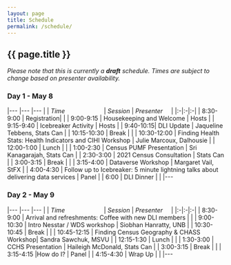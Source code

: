 ```yaml
---
layout: page
title: Schedule
permalink: /schedule/
---
```


## {{ page.title }}

*Please note that this is currently a **draft** schedule. Times are subject to change based on presenter availability.*

### Day 1 - May 8

|--- |--- |--- |
| *Time* &nbsp; &nbsp; &nbsp; &nbsp; &nbsp; &nbsp; &nbsp; &nbsp; &nbsp; &nbsp; &nbsp; | *Session* | *Presenter* &nbsp; &nbsp; |
|:-|:-|:-|
| 8:30-9:00	| Registration| |
| 9:00-9:15	| Housekeeping and Welcome	| Hosts |
| 9:15-9:40	| Icebreaker Activity |	Hosts |
| 9:40-10:15| DLI Update | Jaqueline Tebbens, Stats Can |
| 10:15-10:30	| Break	| |
| 10:30-12:00	| Finding Health Stats: Health Indicators and CIHI Workshop | Julie Marcoux, Dalhousie |
| 12:00-1:00 | Lunch	| |
| 1:00-2:30	| Census PUMF Presentation | Sri Kanagarajah, Stats Can |
| 2:30-3:00	| 2021 Census Consultation | Stats Can |
| 3:00-3:15	| Break	| |
| 3:15-4:00	| Dataverse Workshop | Margaret Vail, StFX |
| 4:00-4:30	| Follow up to Icebreaker: 5 minute lightning talks about delivering data services | Panel |
| 6:00 | DLI Dinner | |
|---


### Day 2 - May 9

|--- |--- |--- |
| *Time* &nbsp; &nbsp; &nbsp; &nbsp; &nbsp; &nbsp; &nbsp; &nbsp; &nbsp; &nbsp; &nbsp; | *Session* | *Presenter* &nbsp; &nbsp; |
|:-|:-|:-|
| 8:30-9:00	 | Arrival and refreshments:  Coffee with new DLI members | |
| 9:00-10:30	| Intro Nesstar / WDS workshop | Siobhan Hanratty, UNB |
| 10:30-10:45	| Break	| |
| 10:45-12:15	| Finding Census Geography & CHASS Workshop| Sandra Sawchuk, MSVU |
| 12:15-1:30	| Lunch	| |
| 1:30-3:00	| CCHS Presentation |	Haileigh McDonald, Stats Can |
| 3:00-3:15	| Break	| |
| 3:15-4:15	 |How do I?	| Panel |
| 4:15-4:30	| Wrap Up	| |
|---
